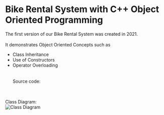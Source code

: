 # Bike Rental System with C++ Object Oriented Programming 

The first version of our Bike Rental System was created in 2021.<br><br>
It demonstrates Object Oriented Concepts such as <br>
- Class Inheritance <br>
- Use of Constructors <br>
- Operator Overloading <br>
<br><br>Source code: 

<br><br>
Class Diagram:<br>
![Class Diagram](https://github.com/norac1243/[reponame]/blob/[branch]/image.jpg?raw=true)
